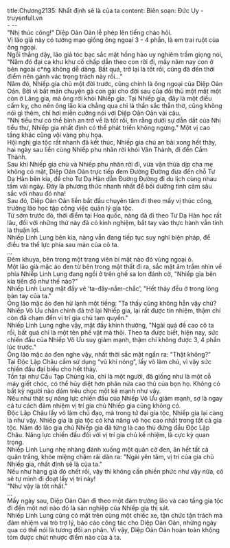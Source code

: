 title:Chương2135: Nhất định sẽ là của ta
content:
Biên soạn: Đức Uy - truyenfull.vn<br>- --<br>"Nhị thúc công!" Diệp Oản Oản lễ phép lên tiếng chào hỏi.<br>Vị lão giả này có tướng mạo giống ông ngoại 3 - 4 phần, là em trai ruột của ông ngoại.<br>Ngồi thẳng dậy, lão giả tóc bạc sắc mặt hồng hào uy nghiêm trầm giọng nói, "Năm đó đại ca khư khư cố chấp dẫn theo con rời đi, mấy năm nay con ở bên ngoài c*̃ng không dễ dàng. Bất quá, trở lại là tốt rồi, cũng đã đến thời điểm nên gánh vác trọng trách này rồi..."<br>Năm đó, Nhiếp gia chủ một đời trước, cũng chính là ông ngoại của Diệp Oản Oản. Bởi vì bất mãn chuyện gả con gái cho đời sau của đối thủ một mất một còn ở Lăng gia, mà ông rời khỏi Nhiếp gia. Tại Nhiếp gia, đây là một điều cấm kỵ, cho nên ông lão kia chẳng qua chỉ là thần sắc thẫn thờ, cũng không nói gì thêm, chỉ hơi miễn cưỡng nói với Diệp Oản Oản vài câu.<br>"Nhị tiểu thư có thể bình an trở về là tốt rồi, tin rằng dưới sự dẫn dắt của Nhị tiểu thư, Nhiếp gia nhất định có thể phát triển không ngừng." Một vị cao tầng khác cũng vội vàng phụ họa.<br>Hội nghị gia tộc rất nhanh đã kết thúc, Nhiếp gia chủ an bài xong hết thảy, hai ngày sau liền cùng Nhiếp phu nhân rời khỏi Vân Thành, đi đến Cẩm Thành.<br>Sau khi Nhiếp gia chủ và Nhiếp phu nhân rời đi, vừa vặn thừa dịp cha mẹ không có mặt, Diệp Oản Oản trực tiếp đem Đường Đường đưa đến chỗ Tư Dạ Hàn bên kia, để cho Tư Dạ Hàn dẫn Đường Đường đi du lịch cùng nhau tầm vài ngày. Đây là phương thức nhanh nhất để bồi dưỡng tình cảm sâu sắc với nhau đó nha!<br>Sau đó, Diệp Oản Oản liền bắt đầu chuyên tâm đi theo mấy vị thúc công, trưởng lão học tập công việc quản lý gia tộc.<br>Từ sớm trước đó, thời điểm tại Hoa quốc, nàng đã đi theo Tư Dạ Hàn học rất lâu, đối với những thứ này đã có kinh nghiệm, bắt tay vào thực hành vẫn tính là thuận lợi.<br>Nhiếp Linh Lung bên kia, nàng vẫn đang tiếp tục suy nghĩ biện pháp, để điều tra thế lực phía sau màn của cô ta.<br>...<br>Đêm khuya, bên trong một trang viên bí mật nào đó vùng ngoại ô.<br>Một lão già mặc áo đen từ bên trong mật thất đi ra, sắc mặt âm trầm nhìn về phía Nhiếp Linh Lung đang ngồi ở trên ghế sa lon đánh cờ, "Nhiếp gia bên kia tiến độ như thế nào?"<br>Nhiếp Linh Lung mặt đầy vẻ ‘ta-đây-nắm-chắc’, "Hết thảy đều ở trong lòng bàn tay của ta."<br>Ông lão mặc áo đen hừ lạnh một tiếng: "Ta thấy cũng không hẳn vậy chứ? Nhiếp Vô Ưu chân chính đã trở lại Nhiếp gia, lại rất được tín nhiệm, thậm chí còn đã chạm đến vị trí gia chủ tạm quyền."<br>Nhiếp Linh Lung nghe vậy, mặt đầy khinh thường, "Ngài quá đề cao cô ta rồi, bất quá chỉ là một tên phế vật mà thôi. Theo ta được biết, hiện nay, sức chiến đấu của Nhiếp Vô Ưu suy giảm mạnh, thậm chí không được 3, 4 phần lúc trước."<br>Ông lão mặc áo đen nghe vậy, nhất thời sắc mặt ngẩn ra: "Thật không?"<br>Tại Độc Lập Châu cấm sử dụng “vũ khí nóng”, lấy võ làm chủ, vì vậy sức chiến đấu đại biểu cho hết thảy.<br>Tồn tại như Cẩu Tạp Chủng kia, chỉ là một người, đã giống như là một cỗ máy giết chóc, có thể hủy diệt hơn phân nửa cao thủ của bọn họ. Không có bất kỳ người nào dám trêu chọc một kẻ mạnh như vậy.<br>Nếu như thật sự năng lực chiến đấu của Nhiếp Vô Ưu giảm mạnh, sợ là ngay cả tư cách đảm nhiệm vị trí gia chủ Nhiếp gia cũng không có.<br>Độc Lập Châu lấy võ làm chủ đạo, mà trong tứ đại gia tộc, Nhiếp gia lại càng là như vậy. Nhiếp gia là gia tộc có khả năng võ học cao nhất trong tất cả gia tộc. Năm đó lão gia chủ Nhiếp gia đã từng là cao thủ đứng đầu Độc Lập Châu. Năng lực chiến đấu đối với vị trí gia chủ kế nhiệm, là cực kỳ quan trọng.<br>Nhiếp Linh Lung nhẹ nhàng đánh xuống một quân cờ đen, ăn hết tất cả quân trắng, khóe miệng chậm rãi dãn ra: "Ngài yên tâm, vị trí của gia chủ Nhiếp gia, nhất định sẽ là của ta."<br>Nếu như hàng giả đó chết rồi, vậy thì không cần phiền phức như vậy nữa, cô sẽ tự mình đi đoạt lấy vị trí này!<br>"Như vậy là tốt nhất."<br>...<br>Mấy ngày sau, Diệp Oản Oản đi theo một đám trưởng lão và cao tầng gia tộc đi đến một nơi nào đó là sản nghiệp của Nhiếp gia thị sát.<br>Nhiếp Linh Lung cũng có mặt trên cùng một chiếc xe, tận chức tận trách mà đảm nhiệm vai trò trợ lý, báo cáo công tác cho Diệp Oản Oản, những ngày qua có thể nói là tương đối an phận. Vì vậy, Diệp Oản Oản hoàn toàn không tóm được chút nhược điểm nào của ả ta.